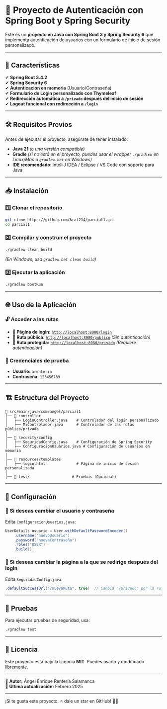 # 🔐 Proyecto de Autenticación con Spring Boot y Spring Security

Este es un **proyecto en Java con Spring Boot 3 y Spring Security 6** que implementa autenticación de usuarios con un formulario de inicio de sesión personalizado.

---

## 🚀 Características

✔ **Spring Boot 3.4.2**  
✔ **Spring Security 6**  
✔ **Autenticación en memoria** (Usuario/Contraseña)  
✔ **Formulario de Login personalizado con Thymeleaf**  
✔ **Redirección automática a `/privado` después del inicio de sesión**  
✔ **Logout funcional con redirección a `/login`**  

---

## 🛠️ Requisitos Previos

Antes de ejecutar el proyecto, asegúrate de tener instalado:

- **Java 21** *(o una versión compatible)*
- **Gradle** *(si no está en el proyecto, puedes usar el wrapper `./gradlew` en Linux/Mac o `gradlew.bat` en Windows)*
- **IDE recomendado**: IntelliJ IDEA / Eclipse / VS Code con soporte para Java

---

## 📥 Instalación

### 1️⃣ **Clonar el repositorio**
```sh
git clone https://github.com/krat214/parcial1.git
cd parcial1
```

### 2️⃣ **Compilar y construir el proyecto**
```sh
./gradlew clean build
```

*(En Windows, usa `gradlew.bat clean build`)*

### 3️⃣ **Ejecutar la aplicación**
```sh
./gradlew bootRun
```

---

## 🌐 Uso de la Aplicación

### 🔓 **Acceder a las rutas**
- 📌 **Página de login:** [`http://localhost:8080/login`](http://localhost:8080/login)
- 📌 **Ruta pública:** [`http://localhost:8080/publico`](http://localhost:8080/publico) *(Sin autenticación)*
- 📌 **Ruta protegida:** [`http://localhost:8080/privado`](http://localhost:8080/privado) *(Requiere autenticación)*

### 👤 **Credenciales de prueba**
- **Usuario:** `arenteria`
- **Contraseña:** `123456789`

---

## 🏗️ Estructura del Proyecto

```
📂 src/main/java/com/angel/parcial1
│── 📂 controller
│   ├── LoginController.java    # Controlador del login personalizado
│   ├── MiControlador.java      # Controlador de las rutas público/privado
│
│── 📂 security/config
│   ├── SeguridadConfig.java    # Configuración de Spring Security
│   ├── ConfiguracionUsuarios.java # Configuración de usuarios en memoria
│
│── 📂 resources/templates
│   ├── login.html              # Página de inicio de sesión personalizada
│
│── 📂 test/                   # Pruebas (Opcional)
```

---

## 🔧 Configuración

### 📌 **Si deseas cambiar el usuario y contraseña**
Edita `ConfiguracionUsuarios.java`:
```java
UserDetails usuario = User.withDefaultPasswordEncoder()
    .username("nuevoUsuario")
    .password("nuevaContraseña")
    .roles("USER")
    .build();
```

### 📌 **Si deseas cambiar la página a la que se redirige después del login**
Edita `SeguridadConfig.java`:
```java
.defaultSuccessUrl("/nuevaRuta", true)  // Cambia "/privado" por la ruta deseada
```

---

## 🧪 Pruebas
Para ejecutar pruebas de seguridad, usa:
```sh
./gradlew test
```

---

## 📝 Licencia
Este proyecto está bajo la licencia **MIT**. Puedes usarlo y modificarlo libremente.  

---

📌 **Autor:** Ángel Enrique Rentería Salamanca  
📆 **Última actualización:** Febrero 2025  

---

¡Si te gusta este proyecto, ⭐ dale un star en GitHub! 🚀😊
